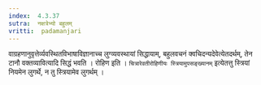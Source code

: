 ```yaml
---
index:  4.3.37
sutra:  नक्षत्रेभ्यो बहुलम्
vritti:  padamanjari
---
```


वाग्रहणानुवृत्तेर्व्यवस्थितविभाषाविज्ञानाच्च लुग्व्यवस्थायां सिद्धायाम्, बहुलवचनं क्वचिदन्यदेवेत्येतदर्थम्, तेन टानौ वक्तव्यावित्यादि सिद्धं भवति । रोहिण इति । `चित्रारेवतीरोहिणीयः स्त्रियामुपसङ्ख्यानम्` इत्येतत्तु स्त्रियां नियमेन लुगर्थे, न तु स्त्रियामेव लुगर्थम् ।

